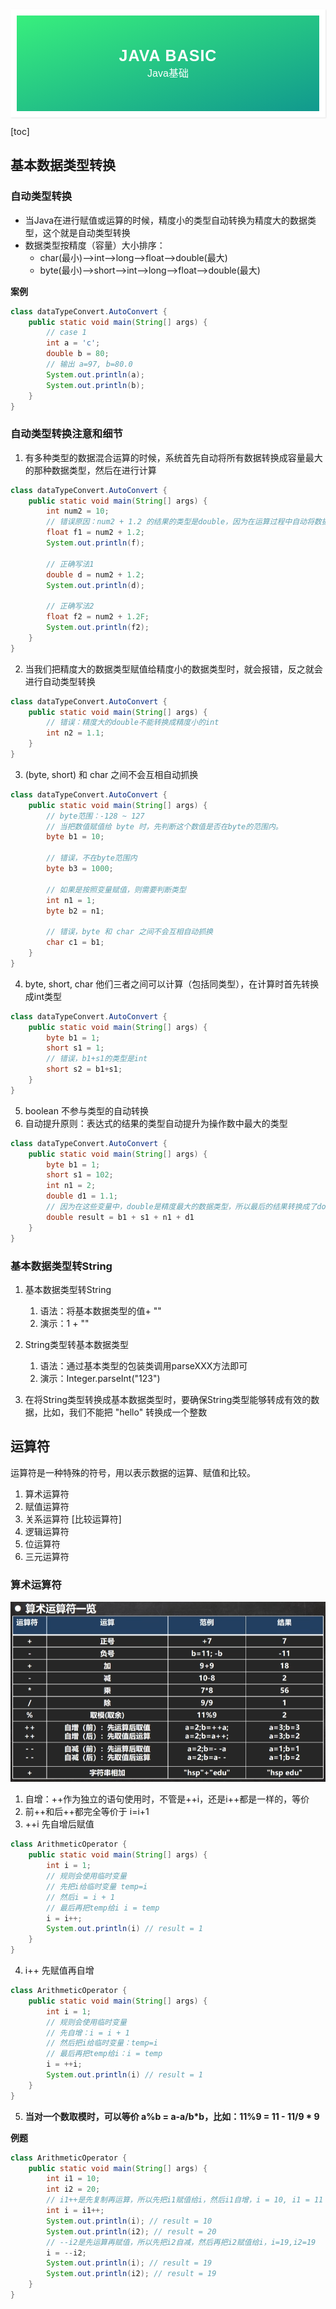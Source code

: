 <div style="font-family: 'Kanit', sans-serif;text-align: center;border: 10px solid #fff;box-shadow: 1px 1px 2px #e6e6e6;background: linear-gradient(to left top, #11998e, #38ef7d); padding: 50px 0;">
<div style="color: #fff;">
    <h3 style="font-size: 25px;font-weight: 600;letter-spacing: 1px;text-transform: uppercase;margin: 0;">
       Java Basic
    </h3>
    <span style="font-size: 16px;text-transform: capitalize;">
    	Java基础
    </span>
</div>
</div>

[toc]



## 基本数据类型转换

### 自动类型转换

- 当Java在进行赋值或运算的时候，精度小的类型自动转换为精度大的数据类型，这个就是自动类型转换
- 数据类型按精度（容量）大小排序：
  - char(最小)——>int——>long——>float——>double(最大)
  - byte(最小)——>short——>int——>long——>float——>double(最大)

**案例**

```java
class dataTypeConvert.AutoConvert {
    public static void main(String[] args) {
        // case 1
        int a = 'c';
        double b = 80;
        // 输出 a=97, b=80.0
        System.out.println(a);
        System.out.println(b);
    }
}
```

### 自动类型转换注意和细节

1. 有多种类型的数据混合运算的时候，系统首先自动将所有数据转换成容量最大的那种数据类型，然后在进行计算

```java
class dataTypeConvert.AutoConvert {
    public static void main(String[] args) {
        int num2 = 10;
        // 错误原因：num2 + 1.2 的结果的类型是double，因为在运算过程中自动将数据类型转换成了double，所以赋值给float是错误的
        float f1 = num2 + 1.2;
        System.out.println(f);
        
        // 正确写法1
        double d = num2 + 1.2;
        System.out.println(d);
        
        // 正确写法2
        float f2 = num2 + 1.2F;
        System.out.println(f2);
    }
}
```

2. 当我们把精度大的数据类型赋值给精度小的数据类型时，就会报错，反之就会进行自动类型转换

```java
class dataTypeConvert.AutoConvert {
    public static void main(String[] args) {
        // 错误：精度大的double不能转换成精度小的int
        int n2 = 1.1;
    }
}
```

3. (byte, short) 和 char 之间不会互相自动抓换

```java
class dataTypeConvert.AutoConvert {
    public static void main(String[] args) {
        // byte范围：-128 ~ 127
        // 当把数值赋值给 byte 时，先判断这个数值是否在byte的范围内。
        byte b1 = 10;
        
        // 错误，不在byte范围内
        byte b3 = 1000;
        
        // 如果是按照变量赋值，则需要判断类型
        int n1 = 1;
        byte b2 = n1;
        
        // 错误，byte 和 char 之间不会互相自动抓换
        char c1 = b1;
    }
}
```

4. byte, short, char 他们三者之间可以计算（包括同类型），在计算时首先转换成int类型

```java
class dataTypeConvert.AutoConvert {
    public static void main(String[] args) {
        byte b1 = 1;
        short s1 = 1;
        // 错误，b1+s1的类型是int
        short s2 = b1+s1;
    }
}
```

5. boolean 不参与类型的自动转换
6. 自动提升原则：表达式的结果的类型自动提升为操作数中最大的类型

```java
class dataTypeConvert.AutoConvert {
    public static void main(String[] args) {
        byte b1 = 1;
        short s1 = 102;
        int n1 = 2;
        double d1 = 1.1;
        // 因为在这些变量中，double是精度最大的数据类型，所以最后的结果转换成了double
        double result = b1 + s1 + n1 + d1
    }
}
```

### 基本数据类型转String

1. 基本数据类型转String
   1. 语法：将基本数据类型的值+ ""
   2. 演示：1 + ""
2. String类型转基本数据类型
   1. 语法：通过基本类型的包装类调用parseXXX方法即可
   2. 演示：Integer.parseInt("123")

3. 在将String类型转换成基本数据类型时，要确保String类型能够转成有效的数据，比如，我们不能把 "hello" 转换成一个整数



## 运算符

运算符是一种特殊的符号，用以表示数据的运算、赋值和比较。

1. 算术运算符
2. 赋值运算符
3. 关系运算符 [比较运算符]
4. 逻辑运算符
5. 位运算符
6. 三元运算符

### 算术运算符

![image-20240715234754062](MarkdownImageUpload/image-20240715234754062.png)

1. 自增：++作为独立的语句使用时，不管是++i，还是i++都是一样的，等价
2. 前++和后++都完全等价于 i=i+1
3. ++i 先自增后赋值

```java
class ArithmeticOperator {
    public static void main(String[] args) {
        int i = 1;
        // 规则会使用临时变量
        // 先把i给临时变量 temp=i
        // 然后i = i + 1
        // 最后再把temp给i i = temp
        i = i++;
        System.out.println(i) // result = 1
    }
}
```

4. i++ 先赋值再自增

```java
class ArithmeticOperator {
    public static void main(String[] args) {
        int i = 1;
        // 规则会使用临时变量
        // 先自增：i = i + 1
        // 然后把i给临时变量：temp=i
        // 最后再把temp给i：i = temp
        i = ++i;
        System.out.println(i) // result = 1
    }
}
```

5. **当对一个数取模时，可以等价 a%b = a-a/b*b，比如：11%9 = 11 - 11/9 * 9**

**例题**

```java
class ArithmeticOperator {
    public static void main(String[] args) {
        int i1 = 10;
        int i2 = 20;
        // i1++是先复制再运算，所以先把i1赋值给i，然后i1自增，i = 10, i1 = 11
        int i = i1++;
        System.out.println(i); // result = 10
        System.out.println(i2); // result = 20
        // --i2是先运算再赋值，所以先把i2自减，然后再把i2赋值给i，i=19,i2=19
        i = --i2;
        System.out.println(i); // result = 19
        System.out.println(i2); // result = 19
    }
}
```

